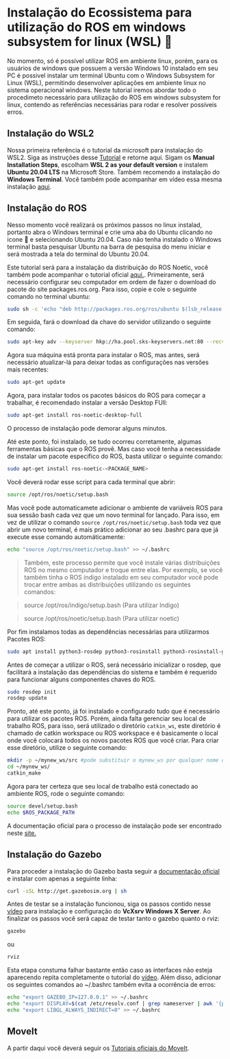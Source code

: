 # Instalação do Ecossistema para utilização do ROS em windows subsystem for linux (WSL) :mechanical_arm:
No momento, só é possível utilizar ROS em ambiente linux, porém, para os usuários de windows
que possuem a versão Windows 10 instalado em seu PC é possivel instalar um terminal Ubuntu
com o Windows Subsystem for Linux (WSL), permitindo desenvolver aplicações em ambiente linux
no sistema operacional windows. Neste tutorial iremos abordar todo o procedimeto necessário para utilização do ROS em windows subsystem for linux, 
contendo as referências necessárias para rodar e resolver possíveis erros.

## Instalação do WSL2
Nossa primeira referência é o tutorial da microsoft para instalação do WSL2. Siga as instruções desse [Tutorial](https://docs.microsoft.com/en-us/windows/wsl/install-win10) e retorne aqui. Sigam os **Manual Installation Steps**, escolham **WSL 2 as your default version** e instalem **Ubuntu 20.04 LTS** na Microsoft Store. Também recomendo a instalação do **Windows Terminal**. Você também pode acompanhar em vídeo essa mesma instalação [aqui](https://youtu.be/WWPQAvHG35M). 

## Instalação do ROS

Nesso momento você realizará os próximos passos no linux instalad, portanto abra o Windows terminal e crie uma aba do Ubuntu clicando no icone :arrow_down_small: e selecionando Ubuntu 20.04.
Caso não tenha instalado o Windows terminal basta pesquisar Ubuntu na barra de pesquisa do menu iniciar e será mostrada a tela do terminal do Ubuntu 20.04.

Este tutorial será para a instalação da distribuição do ROS Noetic, você também pode acompanhar o tutorial oficial [aqui.](http://wiki.ros.org/noetic/Installation/Ubuntu). Primeiramente, será necessário 
configurar seu computador em ordem de fazer o download do pacote do site packages.ros.org.
Para isso, copie e cole o seguinte comando no terminal ubuntu:

```bash
sudo sh -c 'echo "deb http://packages.ros.org/ros/ubuntu $(lsb_release -sc) main" > /etc/apt/sources.list.d/ros-latest.list'
```
Em seguida, fará o download da chave do servidor utilizando o seguinte comando:

```bash
sudo apt-key adv --keyserver hkp://ha.pool.sks-keyservers.net:80 --recv-key 421C365BD9FF1F717815A3895523BAEEB01FA116
```
Agora sua máquina está pronta para instalar o ROS, mas antes, será necessário atualizar-lá
para deixar todas as configurações nas versões mais recentes:

```bash
sudo apt-get update
```

Agora, para instalar todos os pacotes básicos do ROS para começar a trabalhar, é recomendado
instalar a versão Desktop FUll:

```bash
sudo apt-get install ros-noetic-desktop-full
```
O processo de instalação pode demorar alguns minutos.

Até este ponto, foi instalado, se tudo ocorreu corretamente, algumas ferramentas básicas que
o ROS provê. Mas caso você tenha a necessidade de instalar um pacote específico do ROS, basta
utilizar o seguinte comando:

```bash
sudo apt-get install ros-noetic-<PACKAGE_NAME>
```
Você deverá rodar esse script para cada terminal que abrir:
```bash
source /opt/ros/noetic/setup.bash
```

Mas você pode automaticamete adicionar o ambiente de variáveis ROS para
sua sessão bash cada vez que um novo terminal for lançado. Para isso, em vez de 
utilizar o comando `source /opt/ros/noetic/setup.bash` toda vez que abrir um novo terminal,
é mais prático adicionar ao seu .bashrc para que já execute esse comando automáticamente:
```bash
echo "source /opt/ros/noetic/setup.bash" >> ~/.bashrc
```

>Também, este processo permite que você instale várias distribuições ROS no mesmo computador
e troque entre elas. Por exemplo, se você também tinha o ROS indigo instalado em seu computador
você pode trocar entre ambas as distribuições utilizando os seguintes comandos: 

>source /opt/ros/indigo/setup.bash (Para utilizar Indigo)

>source /opt/ros/noetic/setup.bash (Para utilizar noetic)



Por fim instalamos todas as dependências necessárias para utilizarmos Pacotes ROS:

```bash
sudo apt install python3-rosdep python3-rosinstall python3-rosinstall-generator python3-wstool build-essential
```

Antes de começar a utilizar o ROS, será necessário inicializar o rosdep, que facilitará a
instalação das dependências do sistema e também é requerido para funcionar alguns componentes
chaves do ROS.

```bash
sudo rosdep init
rosdep update
```



Pronto, até este ponto, já foi instalado e configurado tudo que é necessário para utilizar
os pacotes ROS. Porém, ainda falta gerenciar seu local de trabalho ROS, para isso, será 
utilizado o diretório `catkin_ws`, este diretório é chamado de catkin workspace ou ROS
workspace e é basicamente o local onde você colocará todos os novos pacotes ROS que você
criar. Para criar esse diretório, utilize o seguinte comando:

```bash
mkdir -p ~/mynew_ws/src #pode substituir o mynew_ws por qualquer nome de sua preferência
cd ~/mynew_ws/
catkin_make
```

Agora para ter certeza que seu local de trabalho está conectado ao ambiente ROS, rode o seguinte
comando:
```bash
source devel/setup.bash
echo $ROS_PACKAGE_PATH
```

A documentação oficial para o processo de instalação pode ser encontrado neste [site.](http://wiki.ros.org/noetic/Installation)


## Instalação do Gazebo

Para proceder a instalação do Gazebo basta seguir a [documentação oficial](http://gazebosim.org/tutorials?tut=ros_installing&cat=connect_ros) e instalar com apenas a seguinte linha:
```bash
curl -sSL http://get.gazebosim.org | sh
```

Antes de testar se a instalação funcionou, siga os passos contido nesse [vídeo](https://youtu.be/DW7l9LHdK5c) para instalação e configuração do **VcXsrv Windows X Server**. Ao finalizar os passos você será capaz de testar tanto o gazebo quanto o rviz: 

```bash
gazebo
```
ou 

```bash
rviz
```

Esta etapa constuma falhar bastante então caso as interfaces não esteja aparecendo repita completamente o tutorial do [vídeo](https://youtu.be/DW7l9LHdK5c). Além disso, adicionar os seguintes comandos ao ~/.bashrc também evita a ocorrência de erros:

```bash
echo "export GAZEBO_IP=127.0.0.1" >> ~/.bashrc
echo "export DISPLAY=$(cat /etc/resolv.conf | grep nameserver | awk '{print $2}'):0" >> ~/.bashrc
echo "export LIBGL_ALWAYS_INDIRECT=0" >> ~/.bashrc
```

## MoveIt

A partir daqui você deverá seguir os [Tutoriais oficiais do MoveIt](https://ros-planning.github.io/moveit_tutorials/).





